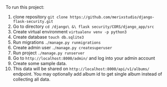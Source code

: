 To run this project:
1. clone repository `git clone https://github.com/merixstudio/django-flask-security.git`
2. Go to directory `cd /django\ &\ flask security/CORS/django_app/src`
3. Create virtual environment `virtualenv venv -p python3`
4. Create database `touch db.sqlite3`
5. Run migrations `./manage.py runmigrations`
6. Create admin user `./manage.py createsuperuser`
7. Run project `./manage.py runserver`
8. Go to `http://localhost:8000/admin/` and log into your admin account
9. Create some sample data.
10. This data will be shared on `http://localhost:8000/api/v1/albums/` endpoint. You may optionally add album id to get single album instead of collecting all data.
